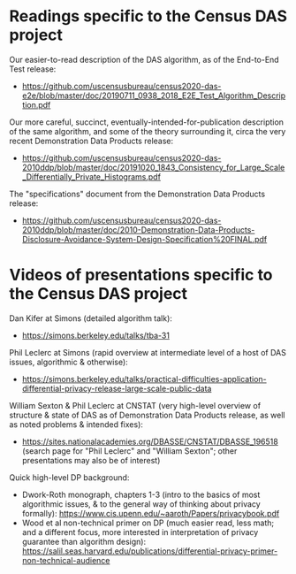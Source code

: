 
# Readings specific to the Census DAS project

Our easier-to-read description of the DAS algorithm, as of the End-to-End Test release:
* https://github.com/uscensusbureau/census2020-das-e2e/blob/master/doc/20190711_0938_2018_E2E_Test_Algorithm_Description.pdf

Our more careful, succinct, eventually-intended-for-publication description of the same algorithm, and some of the theory surrounding it, circa the very recent Demonstration Data Products release: 
* https://github.com/uscensusbureau/census2020-das-2010ddp/blob/master/doc/20191020_1843_Consistency_for_Large_Scale_Differentially_Private_Histograms.pdf

The "specifications" document from the Demonstration Data Products release: 
* https://github.com/uscensusbureau/census2020-das-2010ddp/blob/master/doc/2010-Demonstration-Data-Products-Disclosure-Avoidance-System-Design-Specification%20FINAL.pdf

# Videos of presentations specific to the Census DAS project

Dan Kifer at Simons (detailed algorithm talk): 
* https://simons.berkeley.edu/talks/tba-31

Phil Leclerc at Simons (rapid overview at intermediate level of a host of DAS issues, algorithmic & otherwise): 
* https://simons.berkeley.edu/talks/practical-difficulties-application-differential-privacy-release-large-scale-public-data

William Sexton & Phil Leclerc at CNSTAT (very high-level overview of structure & state of DAS as of Demonstration Data Products release, as well as noted problems & intended fixes): 
* https://sites.nationalacademies.org/DBASSE/CNSTAT/DBASSE_196518 (search page for "Phil Leclerc" and "William Sexton"; other presentations may also be of interest)

Quick high-level DP background:

* Dwork-Roth monograph, chapters 1-3 (intro to the basics of most algorithmic issues, & to the general way of thinking about privacy formally): https://www.cis.upenn.edu/~aaroth/Papers/privacybook.pdf
* Wood et al non-technical primer on DP (much easier read, less math; and a different focus, more interested in interpretation of privacy guarantee than algorithm design): https://salil.seas.harvard.edu/publications/differential-privacy-primer-non-technical-audience
